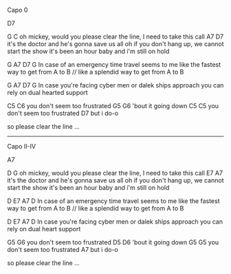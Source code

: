 Capo 0

D7

G C
oh mickey, would you please clear the line, I need to take this call
A7 D7
it's the doctor and he's gonna save us all
oh if you don't hang up, we cannot start the show
it's been an hour baby and i'm still on hold

G A7 D7 G
In case of an emergency
time travel seems to me
like the fastest way to get from A to B // like a splendid way to get from A to B

G A7 D7 G
In case you're facing cyber men
or dalek ships approach
you can rely on dual hearted support

C5 C6
you don't seem too frustrated
G5 G6
'bout it going down
C5 C5
you don't seem too frustrated
D7
but i do-o

so please clear the line ...

----

Capo II-IV

A7

D G
oh mickey, would you please clear the line, I need to take this call
E7 A7
it's the doctor and he's gonna save us all
oh if you don't hang up, we cannot start the show
it's been an hour baby and i'm still on hold

D E7 A7 D
In case of an emergency
time travel seems to me
like the fastest way to get from A to B // like a splendid way to get from A to B

D E7 A7 D
In case you're facing cyber men
or dalek ships approach
you can rely on dual heart support

G5 G6
you don't seem too frustrated
D5 D6
'bout it going down
G5 G5
you don't seem too frustrated
A7
but i do-o

so please clear the line ...